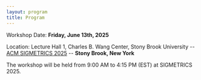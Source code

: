 ```yaml
---
layout: program
title: Program
---
```


<!-- The main categories (or tracks) of the different talks as well as their coloring can be adapted in the `_config.yml` file under `conference.talks.main_categories`. See also the [Talk Settings](https://github.com/DigitaleGesellschaft/jekyll-theme-conference/#talk-settings-main-categories) section of the theme's README file. -->

Workshop Date: **Friday, June 13th, 2025**

Location: Lecture Hall 1, Charles B. Wang Center, Stony Brook University -- [ACM SIGMETRICS 2025](https://www.sigmetrics.org/sigmetrics2025/index.html) -- **Stony Brook, New York**

The workshop will be held from 9:00 AM to 4:15 PM (EST) at SIGMETRICS 2025.
